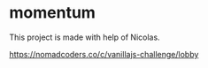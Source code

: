 # momentum

This project is made with help of Nicolas.

https://nomadcoders.co/c/vanillajs-challenge/lobby
